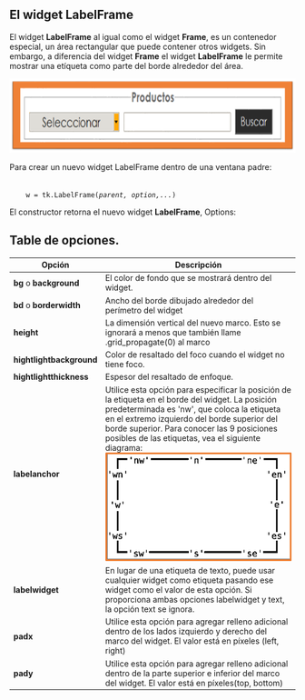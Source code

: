 

## El widget **LabelFrame**  

El widget **LabelFrame** al igual como el widget **Frame**, es un contenedor especial, un área rectangular que puede contener otros widgets. Sin embargo, a diferencia del widget **Frame** el widget **LabelFrame** le permite mostrar una etíqueta como parte del borde alrededor del área.   


<p align="center">
    <img src="img/lblFrame/01.png" alt="LabelFrame" width="610" height="130">
</p>  

Para crear un nuevo widget LabelFrame dentro de una ventana padre:  

<p align="left">

<code>
    w = tk.LabelFrame(<i>parent, option,...</i>)
</code>

</p>

El constructor retorna el nuevo widget **LabelFrame**, Options:  

## Table de opciones.  

|Opción| Descripción|
|------|------------|
|**bg** o **background**| El color de fondo que se mostrará dentro del widget.|
|**bd** o **borderwidth**| Ancho del borde dibujado alrededor del perímetro del widget|
|**height**|La dimensión vertical del nuevo marco. Esto se ignorará a menos que también llame .grid_propagate(0) al marco|
|**hightlightbackground**|Color de resaltado del foco cuando el widget no tiene foco.|
|**hightlightthickness**|Espesor del resaltado de enfoque.|
|**labelanchor**|Utilice esta opción para especificar la posición de la etiqueta en el borde del widget. La posición predeterminada es 'nw', que coloca la etiqueta en el extremo izquierdo del borde superior del borde superior. Para conocer las 9 posiciones posibles de las etiquetas, vea el siguiente diagrama: <br>![](img/lblFrame/02.png "posiciones")|
|**labelwidget**|En lugar de una etiqueta de texto, puede usar cualquier widget como etiqueta pasando ese widget como el valor de esta opción. Si proporciona ambas opciones labelwidget y text, la opción text se ignora.|
|**padx**|Utilice esta opción para agregar relleno adicional dentro de los lados izquierdo y derecho del marco del widget. El valor está en píxeles (left, right)|
|**pady**|Utilice esta opción para agregar relleno adicional dentro de la parte superior e inferior del marco del widget. El valor está en píxeles(top, bottom)|


